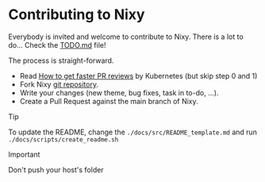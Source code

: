 # Contributing to Nixy

Everybody is invited and welcome to contribute to Nixy. There is a lot to do... Check the [TODO.md](./TODO.md) file!

The process is straight-forward.

- Read [How to get faster PR reviews](https://github.com/kubernetes/community/blob/master/contributors/guide/pull-requests.md#best-practices-for-faster-reviews) by Kubernetes (but skip step 0 and 1)
- Fork Nixy [git repository](https://github.com/anotherhadi/nixy).
- Write your changes (new theme, bug fixes, task in to-do, ...).
- Create a Pull Request against the main branch of Nixy.

> [!TIP]
> To update the README, change the `./docs/src/README_template.md` and run `./docs/scripts/create_readme.sh`

> [!IMPORTANT]
> Don't push your host's folder
